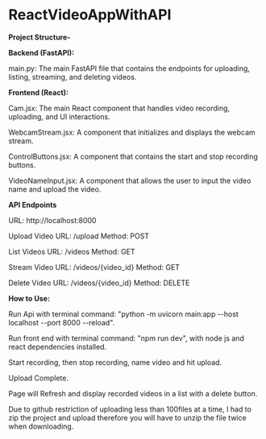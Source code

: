 # ReactVideoAppWithAPI
**Project Structure-**

**Backend (FastAPI):**

main.py: The main FastAPI file that contains the endpoints for uploading, listing, streaming, and deleting videos.

**Frontend (React):**

Cam.jsx: The main React component that handles video recording, uploading, and UI interactions.

WebcamStream.jsx: A component that initializes and displays the webcam stream.

ControlButtons.jsx: A component that contains the start and stop recording buttons.

VideoNameInput.jsx: A component that allows the user to input the video name and upload the video.

**API Endpoints**

URL: http://localhost:8000

Upload Video
URL: /upload
Method: POST

List Videos
URL: /videos
Method: GET

Stream Video
URL: /videos/{video_id}
Method: GET

Delete Video
URL: /videos/{video_id}
Method: DELETE

**How to Use:**

Run Api with terminal command: "python -m uvicorn main:app --host localhost --port 8000 --reload". 

Run front end with terminal command: "npm run dev", with node js and react dependencies installed.  

Start recording, then stop recording, name video and hit upload. 

Upload Complete.

Page will Refresh and display recorded videos in a list with a delete button. 

Due to github restriction of uploading less than 100files at a time, I had to zip the project and upload therefore you will have to unzip the file twice when downloading. 

